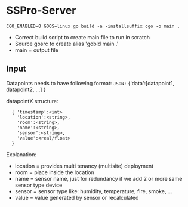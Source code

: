 # SSPro-Server

```
CGO_ENABLED=0 GOOS=linux go build -a -installsuffix cgo -o main .
```

- Correct build script to create main file to run in scratch
- Source gosrc to create alias 'gobld main .'
- main = output file 

## Input
Datapoints needs to have following format:
`JSON:`
  {'data':[datapoint1, datapoint2, ...] }

datapointX structure:
```
  { 'timestamp':<int>
    'location':<string>,
    'room':<string>,
    'name':<string>,
    'sensor':<string>,
    'value':<real/float>
  }
```

Explanation:
 - location = provides multi tenancy (multisite) deployment
 - room = place inside the location
 - name = sensor name, just for redundancy if we add 2 or more same sensor type device
 - sensor = sensor type like: humidity, temperature, fire, smoke, ...
 - value = value generated by sensor or recalculated
